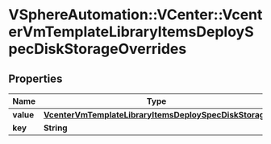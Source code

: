 # VSphereAutomation::VCenter::VcenterVmTemplateLibraryItemsDeploySpecDiskStorageOverrides

## Properties
Name | Type | Description | Notes
------------ | ------------- | ------------- | -------------
**value** | [**VcenterVmTemplateLibraryItemsDeploySpecDiskStorage**](VcenterVmTemplateLibraryItemsDeploySpecDiskStorage.md) |  | [optional] 
**key** | **String** |  | [optional] 


